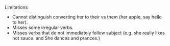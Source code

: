 Limitations
* Cannot distinguish converting her to their vs them (her apple, say hello to her).
* Misses some irregular verbs.
* Misses verbs that do not immediately follow subject (e.g. she really likes hot sauce. and She dances and prances.)


